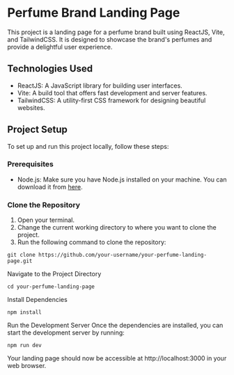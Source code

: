 # Perfume Brand Landing Page

This project is a landing page for a perfume brand built using ReactJS, Vite, and TailwindCSS. It is designed to showcase the brand's perfumes and provide a delightful user experience.

## Technologies Used

- ReactJS: A JavaScript library for building user interfaces.
- Vite: A build tool that offers fast development and server features.
- TailwindCSS: A utility-first CSS framework for designing beautiful websites.

## Project Setup

To set up and run this project locally, follow these steps:

### Prerequisites

- Node.js: Make sure you have Node.js installed on your machine. You can download it from [here](https://nodejs.org/).

### Clone the Repository

1. Open your terminal.
2. Change the current working directory to where you want to clone the project.
3. Run the following command to clone the repository:

  ```
  git clone https://github.com/your-username/your-perfume-landing-page.git
  ```

Navigate to the Project Directory
```
cd your-perfume-landing-page
```

Install Dependencies
```
npm install
```

Run the Development Server
Once the dependencies are installed, you can start the development server by running:
```
npm run dev
```
Your landing page should now be accessible at http://localhost:3000 in your web browser.

